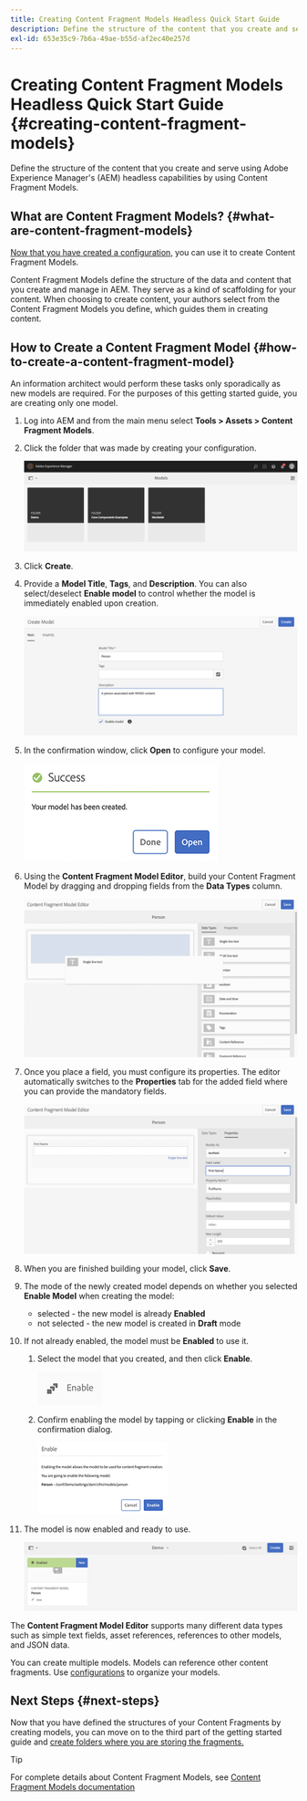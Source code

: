 ```yaml
---
title: Creating Content Fragment Models Headless Quick Start Guide
description: Define the structure of the content that you create and serve using Adobe Experience Manager's (AEM) headless capabilities by using Content Fragment Models.
exl-id: 653e35c9-7b6a-49ae-b55d-af2ec40e257d
---
```

# Creating Content Fragment Models Headless Quick Start Guide {#creating-content-fragment-models}

Define the structure of the content that you create and serve using Adobe Experience Manager's (AEM) headless capabilities by using Content Fragment Models.

## What are Content Fragment Models? {#what-are-content-fragment-models}

[Now that you have created a configuration,](create-configuration.md) you can use it to create Content Fragment Models.

Content Fragment Models define the structure of the data and content that you create and manage in AEM. They serve as a kind of scaffolding for your content. When choosing to create content, your authors select from the Content Fragment Models you define, which guides them in creating content.

## How to Create a Content Fragment Model {#how-to-create-a-content-fragment-model}

An information architect would perform these tasks only sporadically as new models are required. For the purposes of this getting started guide, you are creating only one model.

1. Log into AEM and from the main menu select **Tools > Assets > Content Fragment Models**.
1. Click the folder that was made by creating your configuration.

   ![The models folder](assets/models-folder.png)
1. Click **Create**.
1. Provide a **Model Title**, **Tags**, and **Description**. You can also select/deselect **Enable model** to control whether the model is immediately enabled upon creation.

   ![Create a model](assets/models-create.png)
1. In the confirmation window, click **Open** to configure your model.

   ![Confirmation window](assets/models-confirmation.png)
1. Using the **Content Fragment Model Editor**, build your Content Fragment Model by dragging and dropping fields from the **Data Types** column.

   ![Drag and drop fields](assets/models-drag-and-drop.png)

1. Once you place a field, you must configure its properties. The editor automatically switches to the **Properties** tab for the added field where you can provide the mandatory fields.

   ![Configure properties](assets/models-configure-properties.png)
1. When you are finished building your model, click **Save**. 

1. The mode of the newly created model depends on whether you selected **Enable Model** when creating the model:
   * selected - the new model is already **Enabled**
   * not selected - the new model is created in **Draft** mode

1. If not already enabled, the model must be **Enabled** to use it. 
   1. Select the model that you created, and then click **Enable**.

      ![Enabling the model](assets/models-enable.png)
   1. Confirm enabling the model by tapping or clicking **Enable** in the confirmation dialog.

      ![Enabling confirmation dialog](assets/models-enabling.png)
1. The model is now enabled and ready to use.

   ![Model enabled](assets/models-enabled.png)

The **Content Fragment Model Editor** supports many different data types such as simple text fields, asset references, references to other models, and JSON data.

You can create multiple models. Models can reference other content fragments. Use [configurations](create-configuration.md) to organize your models.

## Next Steps {#next-steps}

Now that you have defined the structures of your Content Fragments by creating models, you can move on to the third part of the getting started guide and [create folders where you are storing the fragments.](create-assets-folder.md)

>[!TIP]
>
>For complete details about Content Fragment Models, see [Content Fragment Models documentation](/help/assets/content-fragments/content-fragments-models.md)
